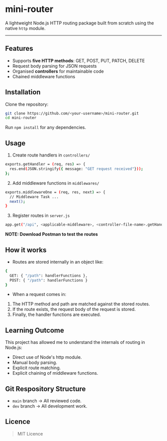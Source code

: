 # mini-router

A lightweight Node.js HTTP routing package built from scratch using the native `http` module.

---

## Features
- Supports **five HTTP methods**: GET, POST, PUT, PATCH, DELETE
- Request body parsing for JSON requests
- Organised **controllers** for maintainable code
- Chained middleware functions

## Installation

Clone the repository:
```bash
git clone https://github.com/<your-username>/mini-router.git
cd mini-router
```

Run `npm install` for any dependencies.

## Usage

1. Create route handlers in `controllers/`

```bash
exports.getHandler = (req, res) => {
  res.end(JSON.stringify({ message: "GET request received"}));
};
```

2. Add middleware functions in `middlewares/`

```bash
exports.middlewareOne = (req, res, next) => {
  // Middleware Task ...
  next();
}
```

3. Register routes in `server.js`

```bash
app.get("/api", <applicable-middleware>, <controller-file-name>.getHandler);
```

**NOTE: Download Postman to test the routes**

## How it works
- Routes are stored internally in an object like:
```bash
{
  GET: { "/path": handlerFunctions },
  POST: { "/path": handlerFunctions }
}
```

- When a request comes in:
1. The HTTP method and path are matched against the stored routes.
2. If the route exists, the request body of the request is stored.
3. Finally, the handler functions are executed.

## Learning Outcome

This project has allowed me to understand the internals of routing in Node.js:
- Direct use of Node's http module.
- Manual body parsing.
- Explicit route matching.
- Explicit chaining of middleware functions.

## Git Respository Structure
- `main` branch -> All reviewed code.
- `dev` branch -> All development work.

## Licence
> MIT Licence